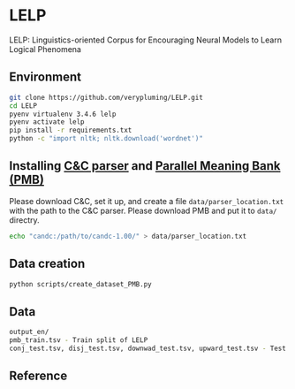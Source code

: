 # LELP
LELP: Linguistics-oriented Corpus for Encouraging Neural Models to Learn Logical Phenomena

## Environment
```bash
git clone https://github.com/verypluming/LELP.git
cd LELP
pyenv virtualenv 3.4.6 lelp
pyenv activate lelp
pip install -r requirements.txt
python -c "import nltk; nltk.download('wordnet')"
```

## Installing [C&C parser](http://www.cl.cam.ac.uk/~sc609/candc-1.00.html) and [Parallel Meaning Bank (PMB)](http://pmb.let.rug.nl/)
Please download C&C, set it up, and create a file `data/parser_location.txt` with the path to the C&C parser.
Please download PMB and put it to `data/` directry.

```bash
echo "candc:/path/to/candc-1.00/" > data/parser_location.txt
```

## Data creation

```bash
python scripts/create_dataset_PMB.py
```

## Data

```bash
output_en/
pmb_train.tsv - Train split of LELP
conj_test.tsv, disj_test.tsv, downwad_test.tsv, upward_test.tsv - Test split of LELP
```

## Reference
